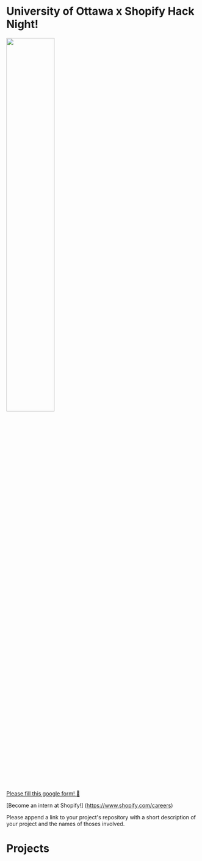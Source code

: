 # University of Ottawa x Shopify Hack Night!

<img src="http://www.hacoder.com/wp-content/uploads/2015/08/hacker-hacking-dark-hoodie.jpg" width="50%"/>

[Please fill this google form! :pineapple:](https://docs.google.com/forms/d/1Ww65_KwO5s5rliz-fnaXaC-QDQ48HlfGKwLLRW06ZKM/viewform?usp=send_form)

[Become an intern at Shopify!] (https://www.shopify.com/careers)

Please append a link to your project's repository with a short description of your project and the names of thoses involved.

# Projects
